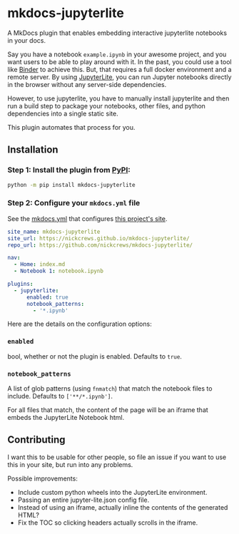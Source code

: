 
# mkdocs-jupyterlite

A MkDocs plugin that enables embedding interactive jupyterlite notebooks in your docs.

Say you have a notebook `example.ipynb` in your awesome project, and you want
users to be able to play around with it.
In the past, you could use a tool like [Binder](https://mybinder.org/) to achieve this.
But, that requires a full docker environment and a remote server.
By using [JupyterLite](https://jupyterlite.readthedocs.io/),
you can run Jupyter notebooks directly in the browser without any server-side dependencies.

However, to use jupyterlite, you have to manually install jupyterlite and
then run a build step to package your notebooks, other files, and python
dependencies into a single static site.

This plugin automates that process for you.

## Installation

### Step 1: Install the plugin from [PyPI](https://pypi.org/project/mkdocs-jupyterlite/):

```bash
python -m pip install mkdocs-jupyterlite
```

### Step 2: Configure your `mkdocs.yml` file

See the [mkdocs.yml](https://github.com/NickCrews/mkdocs-jupyterlite/blob/main/mkdocs.yml)
that configures [this project's site](https://nickcrews.github.io/mkdocs-jupyterlite).

```yaml
site_name: mkdocs-jupyterlite
site_url: https://nickcrews.github.io/mkdocs-jupyterlite/
repo_url: https://github.com/nickcrews/mkdocs-jupyterlite/

nav:
  - Home: index.md
  - Notebook 1: notebook.ipynb

plugins:
  - jupyterlite:
      enabled: true
      notebook_patterns:
        - '*.ipynb'
```

Here are the details on the configuration options:

### `enabled`

bool, whether or not the plugin is enabled. Defaults to `true`.

### `notebook_patterns`

A list of glob patterns (using `fnmatch`) that match the notebook files to include.
Defaults to `['**/*.ipynb']`.

For all files that match, the content of the page will be an
iframe that embeds the JupyterLite Notebook html.

## Contributing

I want this to be usable for other people, so file an issue if you want
to use this in your site, but run into any problems.

Possible improvements:

- Include custom python wheels into the JupyterLite environment.
- Passing an entire jupyter-lite.json config file.
- Instead of using an iframe, actually inline the contents of the generated HTML?
- Fix the TOC so clicking headers actually scrolls in the iframe.